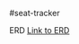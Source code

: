 #seat-tracker

ERD
[Link to ERD](https://lucid.app/lucidchart/invitations/accept/inv_ddef9c0a-18dc-409d-ab43-be99af739f17?viewport_loc=-356%2C-76%2C2620%2C1269%2C0_0)
